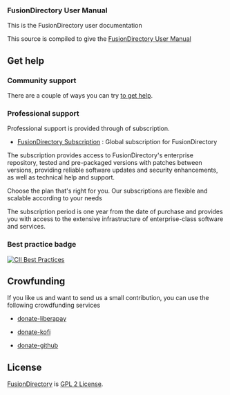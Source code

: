 ### FusionDirectory User Manual


This is the FusionDirectory user documentation

This source is compiled to give the [FusionDirectory User Manual][fusionDirectory-user-manual]

## Get help

### Community support

There are a couple of ways you can try [to get help][get help].

### Professional support

Professional support is provided through of subscription.

* [FusionDirectory Subscription][subscription-fusiondirectory] : Global subscription for FusionDirectory 

The subscription provides access to FusionDirectory's enterprise repository, tested and pre-packaged versions with patches between versions, 
providing reliable software updates and security enhancements, as well as technical help and support.

Choose the plan that's right for you. Our subscriptions are flexible and scalable according to your needs

The subscription period is one year from the date of purchase and provides you with access to the extensive infrastructure of enterprise-class software and services.

### Best practice badge

[![CII Best Practices](https://bestpractices.coreinfrastructure.org/projects/351/badge)](https://bestpractices.coreinfrastructure.org/projects/351)
  
## Crowfunding

If you like us and want to send us a small contribution, you can use the following crowdfunding services

* [donate-liberapay]

* [donate-kofi]

* [donate-github]
  
## License

[FusionDirectory][FusionDirectory] is  [GPL 2 License](COPYING).

[FusionDirectory]: https://www.fusiondirectory.org/

[fusionDirectory-user-manual]: https://fusiondirectory-user-manual.readthedocs.io/en/dev/fusiondirectory/index.html

[get help]: https://fusiondirectory-user-manual.readthedocs.io/en/latest/support/index.html

[subscription-fusiondirectory]: https://www.fusiondirectory.org/en/iam-tool-service-subscriptions/

[register]: https://register.fusiondirectory.org

[donate-liberapay]: https://liberapay.com/fusiondirectory/donate

[donate-kofi]: https://ko-fi.com/fusiondirectory

[donate-github]: https://github.com/fusiondirectory
